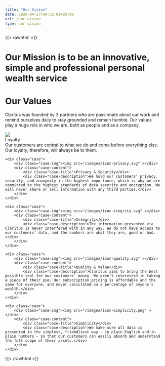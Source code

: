 ```yaml
---
title: "Our Vision"
date: 2020-04-27T09:30:01+03:00
url: /our-vision
type: our-vision
---
```


{{< rawhtml >}}
<h1 class="title simple is-hidden-mobile" title="Our Mission">Our <span class="text-green">Mission</span> is to be an innovative, simple and professional personal wealth service</h1>

<h1 class="title simple" title="Our Values">Our <span class="text-green">Values</span></h1>

<p>Claritus was founded by 3 partners who are passionate about our work and remind ourselves daily to stay grounded and remain humble. Our values play a huge role in who we are, both as people and as a company.</p>

<div class="cases">
    <div class="case">
        <div class="case-img"><img src="/images/icon-loyalty.svg" ></div>
        <div class="case-content">
            <div class="case-title">Loyalty</div>
            <div class="case-description">Our customers are central to what we do and come before everything else. Our loyalty, therefore, will always be to them.</div>
        </div>
    </div>
    
    <div class="case">
        <div class="case-img"><img src="/images/icon-privacy.svg" ></div>
        <div class="case-content">
            <div class="case-title">Privacy & Security</div>
            <div class="case-description">We hold our customers’ privacy, security, and anonymity in the highest importance, which is why we are committed to the highest standards of data security and encryption. We will never share or sell information with any third parties.</div>
        </div>
    </div>
    
    <div class="case">
        <div class="case-img"><img src="/images/icon-itegrity.svg" ></div>
        <div class="case-content">
            <div class="case-title">Integrity</div>
            <div class="case-description">The information presented via Claritus is never interfered with in any way. We do not have access to our customers’ data, and the numbers are what they are, good or bad.</div>
        </div>
    </div>
    
    <div class="case">
        <div class="case-img"><img src="/images/icon-quality.svg" ></div>
        <div class="case-content">
            <div class="case-title">Quality & Value</div>
            <div class="case-description">Claritus aims to bring the best possible tool for our customers’ money. We aren’t interested in taking a piece of their pie. Our subscription pricing is affordable and the same for everyone, and never calculated on a percentage of anyone’s wealth.</div>
        </div>
    </div>
    
    <div class="case">
        <div class="case-img"><img src="/images/icon-simplicity.png" ></div>
        <div class="case-content">
            <div class="case-title">Simplicity</div>
            <div class="case-description">We make sure all data is presented in the simplest, friendliest way - in plain English and in plain numbers - so that our customers can easily absorb and understand the full scope of their assets.</div>
        </div>
    </div>
</div>
{{< /rawhtml >}}

